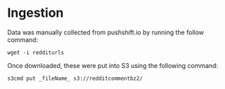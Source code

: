# Ingestion

Data was manually collected from pushshift.io by running the follow command:

```wget -i redditurls```

Once downloaded, these were put into S3 using the following command:

```s3cmd put _fileName_ s3://redditcommentbz2/```
